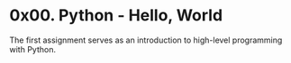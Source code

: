 # 0x00. Python - Hello, World

The first assignment serves as an introduction to high-level programming with Python.